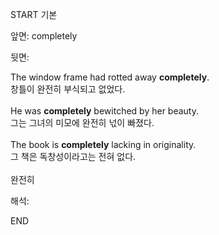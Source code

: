 START
기본

앞면:
completely


뒷면:
<div>The window frame had rotted away <strong>completely</strong>. </div><div><div>창틀이 완전히 부식되고 없었다.</div></div><div><br></div><div><div>He was <strong>completely</strong> bewitched by her beauty. </div><div><div>그는 그녀의 미모에 완전히 넋이 빠졌다.</div></div></div><div><br></div><div><div>The book is <strong>completely</strong> lacking in originality. </div><div><div>그 책은 독창성이라고는 전혀 없다.</div></div></div><div><br></div><div>완전히</div>


해석:
<!--ID: 1746614453647-->
END